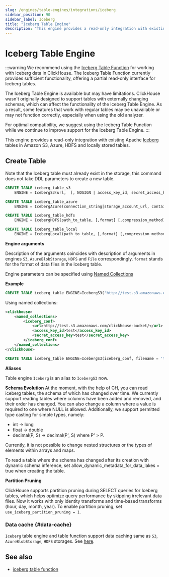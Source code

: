 ```yaml
---
slug: /engines/table-engines/integrations/iceberg
sidebar_position: 90
sidebar_label: Iceberg
title: "Iceberg Table Engine"
description: "This engine provides a read-only integration with existing Apache Iceberg tables in Amazon S3, Azure, HDFS and locally stored tables."
---
```


# Iceberg Table Engine

:::warning 
We recommend using the [Iceberg Table Function](/docs/sql-reference/table-functions/iceberg.md) for working with Iceberg data in ClickHouse. The Iceberg Table Function currently provides sufficient functionality, offering a partial read-only interface for Iceberg tables.

The Iceberg Table Engine is available but may have limitations. ClickHouse wasn't originally designed to support tables with externally changing schemas, which can affect the functionality of the Iceberg Table Engine. As a result, some features that work with regular tables may be unavailable or may not function correctly, especially when using the old analyzer.

For optimal compatibility, we suggest using the Iceberg Table Function while we continue to improve support for the Iceberg Table Engine.
:::

This engine provides a read-only integration with existing Apache [Iceberg](https://iceberg.apache.org/) tables in Amazon S3, Azure, HDFS and locally stored tables.

## Create Table

Note that the Iceberg table must already exist in the storage, this command does not take DDL parameters to create a new table.

``` sql
CREATE TABLE iceberg_table_s3
    ENGINE = IcebergS3(url,  [, NOSIGN | access_key_id, secret_access_key, [session_token]], format, [,compression])

CREATE TABLE iceberg_table_azure
    ENGINE = IcebergAzure(connection_string|storage_account_url, container_name, blobpath, [account_name, account_key, format, compression])

CREATE TABLE iceberg_table_hdfs
    ENGINE = IcebergHDFS(path_to_table, [,format] [,compression_method])

CREATE TABLE iceberg_table_local
    ENGINE = IcebergLocal(path_to_table, [,format] [,compression_method])
```

**Engine arguments**

Description of the arguments coincides with description of arguments in engines `S3`, `AzureBlobStorage`, `HDFS` and `File` correspondingly.
`format` stands for the format of data files in the Iceberg table.

Engine parameters can be specified using [Named Collections](../../../operations/named-collections.md)

**Example**

```sql
CREATE TABLE iceberg_table ENGINE=IcebergS3('http://test.s3.amazonaws.com/clickhouse-bucket/test_table', 'test', 'test')
```

Using named collections:

``` xml
<clickhouse>
    <named_collections>
        <iceberg_conf>
            <url>http://test.s3.amazonaws.com/clickhouse-bucket/</url>
            <access_key_id>test</access_key_id>
            <secret_access_key>test</secret_access_key>
        </iceberg_conf>
    </named_collections>
</clickhouse>
```

```sql
CREATE TABLE iceberg_table ENGINE=IcebergS3(iceberg_conf, filename = 'test_table')

```

**Aliases**


Table engine `Iceberg` is an alias to `IcebergS3` now.

**Schema Evolution**
At the moment, with the help of CH, you can read iceberg tables, the schema of which has changed over time. We currently support reading tables where columns have been added and removed, and their order has changed. You can also change a column where a value is required to one where NULL is allowed. Additionally, we support permitted type casting for simple types, namely:  
* int -> long
* float -> double
* decimal(P, S) -> decimal(P', S) where P' > P. 

Currently, it is not possible to change nested structures or the types of elements within arrays and maps.

To read a table where the schema has changed after its creation with dynamic schema inference, set allow_dynamic_metadata_for_data_lakes = true when creating the table.

**Partition Pruning**

ClickHouse supports partition pruning during SELECT queries for Iceberg tables, which helps optimize query performance by skipping irrelevant data files. Now it works with only identity transforms and time-based transforms (hour, day, month, year). To enable partition pruning, set `use_iceberg_partition_pruning = 1`.

### Data cache {#data-cache}

`Iceberg` table engine and table function support data caching same as `S3`, `AzureBlobStorage`, `HDFS` storages. See [here](../../../engines/table-engines/integrations/s3.md#data-cache).

## See also

- [iceberg table function](/docs/sql-reference/table-functions/iceberg.md)
